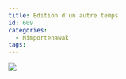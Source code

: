 ```yaml
---
title: Edition d'un autre temps
id: 609
categories:
  - Nimportenawak
tags:
---
```


![](/images/ebay.jpg)